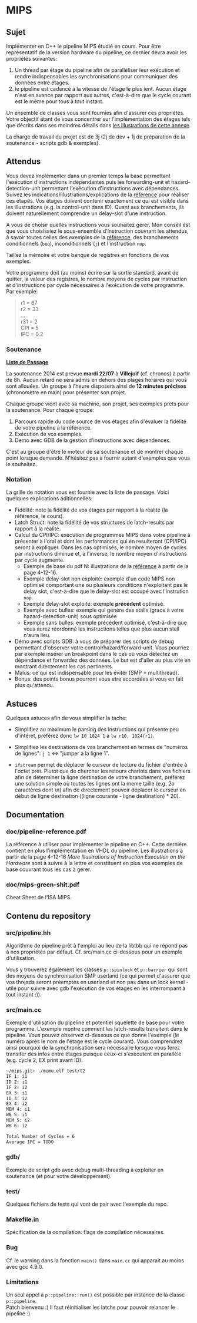 # MIPS #

## Sujet ##

Implémenter en C++ le pipeline MIPS étudié en cours. Pour être représentatif de la version hardware du pipeline, ce dernier devra avoir les propriétés suivantes:

  1. Un thread par étage du pipeline afin de paralléliser leur exécution et rendre indispensables les synchronisations pour       communiquer des données entre étages.
  1. le pipeline est cadancé à la vitesse de l'étage le plus lent. Aucun étage n'est en avance par rapport aux autres,
    c'est-à-dire que le cycle courant est le même pour tous à tout instant.

Un ensemble de classes vous sont fournies afin d'assurer ces propriétés. Votre objectif étant de vous concentrer sur l'implémentation des étages tels que décrits dans ses moindres détails dans [les illustrations de cette annexe][1].

La charge de travail du projet est de 3j (2j de dev + 1j de préparation de la soutenance - scripts gdb & exemples).

## Attendus ##

Vous devez implémenter dans un premier temps la base permettant l'exécution d'instructions indépendantes puis les forwarding-unit et hazard-detection-unit permettant l'exécution d'instructions avec dépendances. Suivez les indications/illustrations/explications de la [référence][1] pour réaliser ces étapes. Vos étages doivent contenir exactement ce qui est visible dans les illustrations (e.g. la control-unit dans ID). Quant aux branchements, ils doivent naturellement comprendre un delay-slot d'une instruction.

A vous de choisir quelles instructions vous souhaitez gérer. Mon conseil est que vous choisissiez le sous-ensemble d'instruction couvrant les attendus, à savoir toutes celles des exemples de la [référence][1], des branchements conditionnels (`beq`), inconditionnels (`j`) et l'instruction `nop`.

Taillez la mémoire et votre banque de registres en fonctions de vos exemples.

Votre programme doit (au moins) écrire sur la sortie standard, avant de quitter, la valeur des registres, le nombre moyens de cycles par instruction et d'instructions par cycle nécessaires à l'exécution de votre programme. Par exemple:

> r1 = 67  
> r2 = 33  
> ...  
> r31 = 2  
> CPI = 5  
> IPC = 0.2

### Soutenance ###

**[Liste de Passage](https://docs.google.com/spreadsheets/d/1uihWUIxEVLblYx8Qz-Mt0GIlq18R0fo5nNCRMoQOLN4/edit#gid=0)**

La soutenance 2014 est prévue **mardi 22/07** à **Villejuif** (cf. chronos) à partir de 8h.
Aucun retard ne sera admis en dehors des plages horaires qui vous sont allouées. Un groupe à l'heure disposera ainsi de **12 minutes précises** (chronomètre en main) pour présenter son projet.

Chaque groupe vient avec sa machine, son projet, ses exemples prets pour la soutenance.
Pour chaque groupe:
  1. Parcours rapide du code source de vos étages afin d'évaluer la fidélité de votre pipeline à la référence.
  2. Exécution de vos exemples.
  3. Demo avec GDB de la gestion d'instructions avec dépendences.
  
C'est au groupe d'être le moteur de sa soutenance et de montrer chaque point lorsque demandé. N'hésitez pas à fournir autant d'exemples que vous le souhaitez.

### Notation ###

La grille de notation vous est fournie avec la liste de passage. Voici quelques explications aditionnelles:

- Fidélité: note la fidélité de vos étages par rapport à la réalité (la référence, le cours).
- Latch Struct: note la fidélité de vos structures de latch-results par rapport à la réalité.
- Calcul du CPI/IPC: exécution de programmes MIPS dans votre pipeline à présenter à l'oral et dont les performances qui en
  resulteront (CPI/IPC) seront à expliquer. Dans les cas optimisés, le nombre moyen de cycles par instructions diminue et,
  à l'inverse, le nombre moyen d'instructions par cycle augmente.
    - Exemple de base du pdf N: illustrations de la [référence][1] à partir de la page 4-12-16.
    - Exemple delay-slot non exploité: exemple d'un code MIPS non optimisé comportant une ou plusieurs conditions
      n'exploitant pas le delay slot, c'est-à-dire que le delay-slot est occupé avec l'instrution `nop`. 
    - Exemple delay-slot exploité: exemple **précédent** optimisé.
    - Exemple avec bulles: exemple qui génère des stalls (grace à votre hazard-detection-unit) sous optimisée
    - Exemple sans bulles: exemple précédent optimisé, c'est-à-dire que vous aurez réordonné les instructions telles
      que plus aucun stall n'aura lieu.
- Démo avec scripts GDB: à vous de préparer des scripts de debug permettant d'observer votre control/hazard/forward-unit.
  Vous pourriez par exemple insérer un breakpoint dans le cas où vous détectez un dépendance et forwardez des données.
  Le but est d'aller au plus vite en montrant directement les cas pertinents.
- Malus: ce qui est indispensable pour les éviter (SMP = multithread).
- Bonus: des points bonus pourront vous etre accordées si vous en fait plus qu'attendu.

## Astuces ##

Quelques astuces afin de vous simplifier la tache:

- Simplifiez au maximum le parsing des instructions qui présente peu d'intéret, préférez donc `lw 10 1024 1` à `lw r10, 1024(r1)`.

- Simplifiez les destinations de vos branchement en termes de "numéros de lignes": `j 1` <=> "jumper à la ligne 1". 

- `ifstream` permet de déplacer le curseur de lecture du fichier d'entrée à l'octet prèt. Plutot que de chercher les retours chariots dans vos fichiers afin de déterminer la ligne destination de votre branchement, préférez une solution simple où toutes les lignes ont la meme taille (e.g. 2o caractères dont \n) afin de directement pouvoir déplacer le curseur en début de ligne destination ((ligne courante - ligne destination) * 20).

## Documentation ##

### doc/pipeline-reference.pdf ###

La référence à utiliser pour implémenter le pipeline en C++. Cette dernière contient en plus l'implémentation en VHDL du pipeline. Les illustrations à partir de la page 4-12-16 *More Illustrations of Instruction Execution on the Hardware* sont à suivre à la lettre et constituent en plus vos exemples de base couvrant tous les cas à gérer.

### doc/mips-green-shit.pdf ###

Cheat Sheet de l'ISA MIPS.

## Contenu du repository ##

### src/pipeline.hh ###

Algorithme de pipeline prèt à l'emploi au lieu de la libtbb qui ne répond pas à nos propriétés par défaut.
Cf. src/main.cc ci-dessous pour un exemple d'utilisation.

Vous y trouverez également les classes `p::spinlock` et `p::barrier` qui sont des moyens de synchronisation SMP userland (ce qui permet d'assurer que vos threads seront préemptés en userland et non pas dans un lock kernel - utile pour suivre avec gdb l'exécution de vos étages en les interrompant à tout instant :)).

### src/main.cc ###

Exemple d'utilisation du pipeline et potentiel squelette de base pour votre programme. L'exemple montre comment les latch-results transitent dans le pipeline. Vous pouvez observez ci-dessous ce que donne l'exemple (le numéro après le nom de l'étage est le cycle courant). Vous comprendrez ainsi pourquoi de la synchronisation sera nécessaire lorsque vous ferez transiter des infos entre étages puisque ceux-ci s'executent en parallèle (e.g. cycle 2, EX print avant ID).

```bash
~/mips.git> ./memu.elf test/t2
IF 1: i1
ID 2: i1
IF 2: i2
EX 3: i1
ID 3: i2
EX 4: i2
MEM 4: i1
WB 5: i1
MEM 5: i2
WB 6: i2

Total Number of Cycles = 6
Average IPC = TODO
```

### gdb/ ###
Exemple de script gdb avec debug multi-threading à exploiter en soutenance (et pour votre développement).

### test/ ###
Quelques fichiers de tests qui vont de pair avec l'exemple du repo.

### Makefile.in ###
Spécification de la compilation: flags de compilation nécessaires.

### Bug ###
Cf. le warning dans la fonction `main()` dans `main.cc` qui apparait au moins avec gcc 4.9.0.

### Limitations ###
Un seul appel à `p::pipeline::run()` est possible par instance de la classe `p::pipeline`.  
Patch bienvenu :) Il faut réinitialiser les latchs pour pouvoir relancer le pipeline :)

[1]: https://github.com/Julio-Guerra/mips/blob/master/doc/pipeline-reference.pdf
